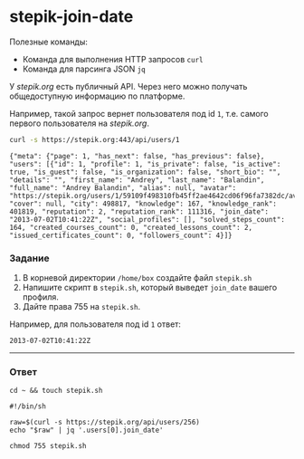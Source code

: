 # stepik-join-date

Полезные команды:

- Команда для выполнения HTTP запросов `curl`
- Команда для парсинга JSON `jq`

У _stepik.org_ есть публичный API. Через него можно получать общедоступную информацию по платформе.

Например, такой запрос вернет пользователя под id `1`, т.е. самого первого пользователя на _stepik.org_.

```bash
curl -s https://stepik.org:443/api/users/1
```

```
{"meta": {"page": 1, "has_next": false, "has_previous": false}, "users": [{"id": 1, "profile": 1, "is_private": false, "is_active": true, "is_guest": false, "is_organization": false, "short_bio": "", "details": "", "first_name": "Andrey", "last_name": "Balandin", "full_name": "Andrey Balandin", "alias": null, "avatar": "https://stepik.org/users/1/59109f498310fb45ff2ae4642cd06f96fa7382dc/avatar.svg", "cover": null, "city": 498817, "knowledge": 167, "knowledge_rank": 401819, "reputation": 2, "reputation_rank": 111316, "join_date": "2013-07-02T10:41:22Z", "social_profiles": [], "solved_steps_count": 164, "created_courses_count": 0, "created_lessons_count": 2, "issued_certificates_count": 0, "followers_count": 4}]}
```

### Задание

1. В корневой директории `/home/box` создайте файл `stepik.sh`
2. Напишите скрипт в `stepik.sh`, который выведет `join_date` вашего профиля.
3. Дайте права 755 на `stepik.sh`.

Например, для пользователя под id `1` ответ:

```
2013-07-02T10:41:22Z
```

---

### Ответ

```
cd ~ && touch stepik.sh
```
```
#!/bin/sh

raw=$(curl -s https://stepik.org/api/users/256)
echo "$raw" | jq '.users[0].join_date'
```
```
chmod 755 stepik.sh
```